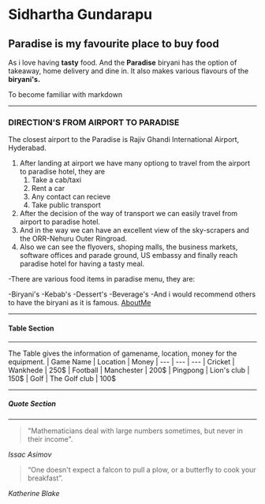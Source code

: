# Sidhartha Gundarapu

## Paradise is my favourite place to buy food

As i love having **tasty** food. And the **Paradise** biryani has the option of takeaway, home delivery and dine in. It also makes various flavours of the **biryani's.**

To become familiar with markdown

---

### DIRECTION'S FROM AIRPORT TO PARADISE

The closest airport to the Paradise is Rajiv Ghandi International Airport, Hyderabad.

1. After landing at airport we have many optiong to travel from the airport to paradise hotel, they are
   1. Take a cab/taxi
   2. Rent a car
   3. Any contact can recieve
   4. Take public transport
2. After the decision of the way of transport we can easily travel from airport to  paradise hotel.
3. And in the way we can have an excellent view of the sky-scrapers and the ORR-Nehuru Outer Ringroad.
4. Also we can see the flyovers, shoping malls, the business markets, software offices and parade ground, US embassy and finally reach paradise hotel for having a tasty meal.

-There are various food items in paradise menu, they are:

-Biryani's
-Kebab's
-Dessert's
-Beverage's
-And i would recommend others to have the biryani as it is famous.
[AboutMe](https://github.com/SidharthaGundarapu/assignment2-gundarapu/blob/main/AboutMe.md)

---
#### Table Section
---
The Table gives the information of gamename, location, money for the equipment.
| Game Name | Location | Money
| --- | --- | ---
| Cricket | Wankhede | 250$
| Football | Manchester | 200$
| Pingpong | Lion's club | 150$
| Golf | The Golf club | 100$

---
##### Quote Section
---
> "Mathematicians deal with large numbers sometimes, but never in their income".

*Issac Asimov*

> “One doesn't expect a falcon to pull a plow, or a butterfly to cook your breakfast”.

*Katherine Blake*
